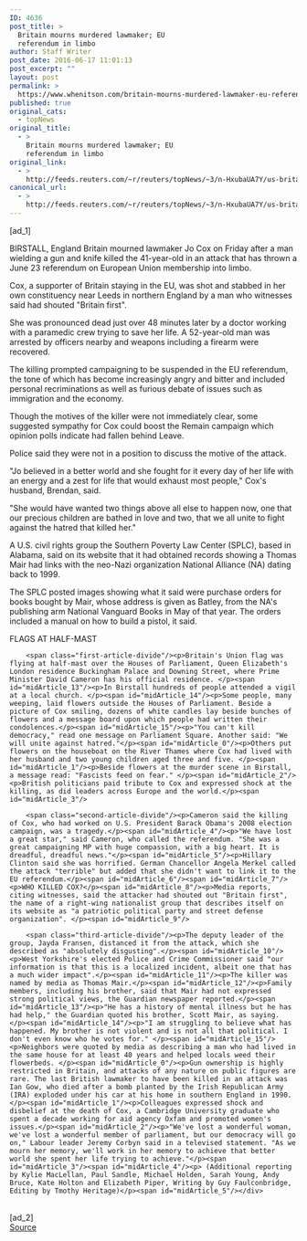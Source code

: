 ```yaml
---
ID: 4636
post_title: >
  Britain mourns murdered lawmaker; EU
  referendum in limbo
author: Staff Writer
post_date: 2016-06-17 11:01:13
post_excerpt: ""
layout: post
permalink: >
  https://www.whenitson.com/britain-mourns-murdered-lawmaker-eu-referendum-in-limbo/
published: true
original_cats:
  - topNews
original_title:
  - >
    Britain mourns murdered lawmaker; EU
    referendum in limbo
original_link:
  - >
    http://feeds.reuters.com/~r/reuters/topNews/~3/n-HxubaUA7Y/us-britain-politics-attack-idUSKCN0Z30PI
canonical_url:
  - >
    http://feeds.reuters.com/~r/reuters/topNews/~3/n-HxubaUA7Y/us-britain-politics-attack-idUSKCN0Z30PI
---
```

 [ad_1]
<br><div id="articleText">
<span id="midArticle_start"/>

<span id="midArticle_0"/><span class="focusParagraph" readability="5"><p><span class="articleLocation">BIRSTALL, England</span> Britain mourned lawmaker Jo Cox on Friday after a man wielding a gun and knife killed the 41-year-old in an attack that has thrown a June 23 referendum on European Union membership into limbo.</p></span><span id="midArticle_1"/><p>Cox, a supporter of Britain staying in the EU, was shot and stabbed in her own constituency near Leeds in northern England by a man who witnesses said had shouted "Britain first".</p><span id="midArticle_2"/><p>She was pronounced dead just over 48 minutes later by a doctor working with a paramedic crew trying to save her life. A 52-year-old man was arrested by officers nearby and weapons including a firearm were recovered. </p><span id="midArticle_3"/><p>The killing prompted campaigning to be suspended in the EU referendum, the tone of which has become increasingly angry and bitter and included personal recriminations as well as furious debate of issues such as immigration and the economy.</p><span id="midArticle_4"/><p>Though the motives of the killer were not immediately clear, some suggested sympathy for Cox could boost the Remain campaign which opinion polls indicate had fallen behind Leave. </p><span id="midArticle_5"/><p>Police said they were not in a position to discuss the motive of the attack.</p><span id="midArticle_6"/><p>"Jo believed in a better world and she fought for it every day of her life with an energy and a zest for life that would exhaust most people," Cox's husband, Brendan, said.</p><span id="midArticle_7"/><p>"She would have wanted two things above all else to happen now, one that our precious children are bathed in love and two, that we all unite to fight against the hatred that killed her."</p><span id="midArticle_8"/><p>A U.S. civil rights group the Southern Poverty Law Center (SPLC), based in Alabama, said on its website that it had obtained records showing a Thomas Mair had links with the neo-Nazi organization National Alliance (NA) dating back to 1999.</p><span id="midArticle_9"/><p>The SPLC posted images showing what it said were purchase orders for books bought by Mair, whose address is given as Batley, from the NA's publishing arm National Vanguard Books in May of that year. The orders included a manual on how to build a pistol, it said.</p><span id="midArticle_10"/><span id="midArticle_11"/><p>FLAGS AT HALF-MAST</p><span id="midArticle_12"/>
        
        <span class="first-article-divide"/><p>Britain's Union flag was flying at half-mast over the Houses of Parliament, Queen Elizabeth's London residence Buckingham Palace and Downing Street, where Prime Minister David Cameron has his official residence. </p><span id="midArticle_13"/><p>In Birstall hundreds of people attended a vigil at a local church. </p><span id="midArticle_14"/><p>Some people, many weeping, laid flowers outside the Houses of Parliament. Beside a picture of Cox smiling, dozens of white candles lay beside bunches of flowers and a message board upon which people had written their condolences.</p><span id="midArticle_15"/><p>"You can't kill democracy," read one message on Parliament Square. Another said: "We will unite against hatred."</p><span id="midArticle_0"/><p>Others put flowers on the houseboat on the River Thames where Cox had lived with her husband and two young children aged three and five. </p><span id="midArticle_1"/><p>Beside flowers at the murder scene in Birstall, a message read: "Fascists feed on fear." </p><span id="midArticle_2"/><p>British politicians paid tribute to Cox and expressed shock at the killing, as did leaders across Europe and the world.</p><span id="midArticle_3"/>
        
        <span class="second-article-divide"/><p>Cameron said the killing of Cox, who had worked on U.S. President Barack Obama's 2008 election campaign, was a tragedy.</p><span id="midArticle_4"/><p>"We have lost a great star," said Cameron, who called the referendum. "She was a great campaigning MP with huge compassion, with a big heart. It is dreadful, dreadful news."</p><span id="midArticle_5"/><p>Hillary Clinton said she was horrified. German Chancellor Angela Merkel called the attack "terrible" but added that she didn't want to link it to the EU referendum.</p><span id="midArticle_6"/><span id="midArticle_7"/><p>WHO KILLED COX?</p><span id="midArticle_8"/><p>Media reports, citing witnesses, said the attacker had shouted out "Britain first", the name of a right-wing nationalist group that describes itself on its website as "a patriotic political party and street defense organization". </p><span id="midArticle_9"/>
        
        <span class="third-article-divide"/><p>The deputy leader of the group, Jayda Fransen, distanced it from the attack, which she described as "absolutely disgusting".</p><span id="midArticle_10"/><p>West Yorkshire's elected Police and Crime Commissioner said "our information is that this is a localized incident, albeit one that has a much wider impact".</p><span id="midArticle_11"/><p>The killer was named by media as Thomas Mair.</p><span id="midArticle_12"/><p>Family members, including his brother, said that Mair had not expressed strong political views, the Guardian newspaper reported.</p><span id="midArticle_13"/><p>"He has a history of mental illness but he has had help," the Guardian quoted his brother, Scott Mair, as saying. </p><span id="midArticle_14"/><p>"I am struggling to believe what has happened. My brother is not violent and is not all that political. I don't even know who he votes for." </p><span id="midArticle_15"/><p>Neighbors were quoted by media as describing a man who had lived in the same house for at least 40 years and helped locals weed their flowerbeds. </p><span id="midArticle_0"/><p>Gun ownership is highly restricted in Britain, and attacks of any nature on public figures are rare. The last British lawmaker to have been killed in an attack was Ian Gow, who died after a bomb planted by the Irish Republican Army (IRA) exploded under his car at his home in southern England in 1990. </p><span id="midArticle_1"/><p>Colleagues expressed shock and disbelief at the death of Cox, a Cambridge University graduate who spent a decade working for aid agency Oxfam and promoted women's issues.</p><span id="midArticle_2"/><p>"We've lost a wonderful woman, we've lost a wonderful member of parliament, but our democracy will go on," Labour leader Jeremy Corbyn said in a televised statement. "As we mourn her memory, we'll work in her memory to achieve that better world she spent her life trying to achieve."</p><span id="midArticle_3"/><span id="midArticle_4"/><p> (Additional reporting by Kylie MacLellan, Paul Sandle, Michael Holden, Sarah Young, Andy Bruce, Kate Holton and Elizabeth Piper, Writing by Guy Faulconbridge, Editing by Tmothy Heritage)</p><span id="midArticle_5"/></div>
<br>[ad_2]
<br><a href="http://feeds.reuters.com/~r/reuters/topNews/~3/n-HxubaUA7Y/us-britain-politics-attack-idUSKCN0Z30PI">Source </a>